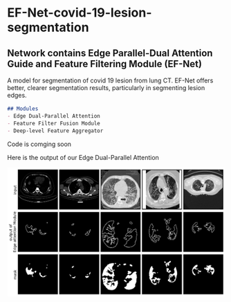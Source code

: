# EF-Net-covid-19-lesion-segmentation

## Network contains Edge Parallel-Dual Attention Guide and Feature Filtering Module (EF-Net)
A model for segmentation of covid 19 lesion from lung CT.
EF-Net offers better, clearer segmentation results, particularly in segmenting lesion edges.
```markdown
## Modules
- Edge Dual-Parallel Attention
- Feature Filter Fusion Module
- Deep-level Feature Aggregator
```
Code is comging soon

Here is the output of our Edge Dual-Parallel Attention
<p align="center">
  <img src="Image/edge_output.png" width="600">
</p>
